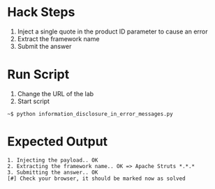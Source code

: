 # Hack Steps

1. Inject a single quote in the product ID parameter to cause an error
2. Extract the framework name
3. Submit the answer

# Run Script

1. Change the URL of the lab
2. Start script

```
~$ python information_disclosure_in_error_messages.py
```

# Expected Output

```
1. Injecting the payload.. OK
2. Extracting the framework name.. OK => Apache Struts *.*.*
3. Submitting the answer.. OK
[#] Check your browser, it should be marked now as solved
```
